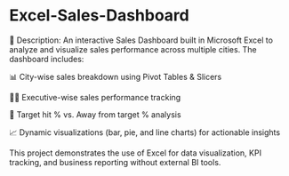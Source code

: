 # Excel-Sales-Dashboard
📝 Description:
An interactive Sales Dashboard built in Microsoft Excel to analyze and visualize sales performance across multiple cities. The dashboard includes:

📊 City-wise sales breakdown using Pivot Tables & Slicers

👨‍💼 Executive-wise sales performance tracking

🎯 Target hit % vs. Away from target % analysis

📈 Dynamic visualizations (bar, pie, and line charts) for actionable insights

This project demonstrates the use of Excel for data visualization, KPI tracking, and business reporting without external BI tools.

